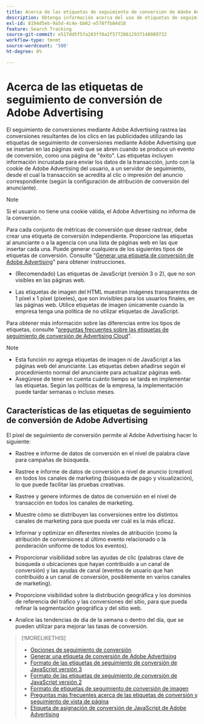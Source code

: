 ```yaml
---
title: Acerca de las etiquetas de seguimiento de conversión de Adobe Advertising
description: Obtenga información acerca del uso de etiquetas de seguimiento de conversión de Adobe Advertising.
exl-id: 8194d5eb-9a5d-4c4e-bb02-e578ffb84d18
feature: Search Tracking
source-git-commit: e517dd5f5fa283ff8a2f57728612937148889732
workflow-type: tm+mt
source-wordcount: '500'
ht-degree: 0%

---
```


# Acerca de las etiquetas de seguimiento de conversión de Adobe Advertising

El seguimiento de conversiones mediante Adobe Advertising rastrea las conversiones resultantes de los clics en las publicidades utilizando las etiquetas de seguimiento de conversiones mediante Adobe Advertising que se insertan en las páginas web que se abren cuando se produce un evento de conversión, como una página de &quot;éxito&quot;. Las etiquetas incluyen información incrustada para enviar los datos de la transacción, junto con la cookie de Adobe Advertising del usuario, a un servidor de seguimiento, desde el cual la transacción se acredita al clic o impresión del anuncio correspondiente (según la configuración de atribución de conversión del anunciante).

>[!NOTE]
>
>Si el usuario no tiene una cookie válida, el Adobe Advertising no informa de la conversión.

Para cada conjunto de métricas de conversión que desee rastrear, debe crear una etiqueta de conversión independiente. Proporcione las etiquetas al anunciante o a la agencia con una lista de páginas web en las que insertar cada una. Puede generar cualquiera de los siguientes tipos de etiquetas de conversión. Consulte &quot;[Generar una etiqueta de conversión de Adobe Advertising](/help/search-social-commerce/tools/conversion-tag-generate.md)&quot; para obtener instrucciones.

* (Recomendado) Las etiquetas de JavaScript (versión 3 o 2), que no son visibles en las páginas web.

* Las etiquetas de imagen del HTML muestran imágenes transparentes de 1 píxel x 1 píxel (píxeles), que son invisibles para los usuarios finales, en las páginas web. Utilice etiquetas de imagen únicamente cuando la empresa tenga una política de no utilizar etiquetas de JavaScript.

Para obtener más información sobre las diferencias entre los tipos de etiquetas, consulte &quot;[preguntas frecuentes sobre las etiquetas de seguimiento de conversión de Advertising Cloud](/help/search-social-commerce/tracking/faqs-conversion-page-view-tracking-tags.md)&quot;.

>[!NOTE]
>
>* Esta función no agrega etiquetas de imagen ni de JavaScript a las páginas web del anunciante. Las etiquetas deben añadirse según el procedimiento normal del anunciante para actualizar páginas web.
>* Asegúrese de tener en cuenta cuánto tiempo se tarda en implementar las etiquetas. Según las políticas de la empresa, la implementación puede tardar semanas o incluso meses.

## Características de las etiquetas de seguimiento de conversión de Adobe Advertising

El píxel de seguimiento de conversión permite al Adobe Advertising hacer lo siguiente:

* Rastree e informe de datos de conversión en el nivel de palabra clave para campañas de búsqueda.

* Rastree e informe de datos de conversión a nivel de anuncio (creativo) en todos los canales de marketing (búsqueda de pago y visualización), lo que puede facilitar las pruebas creativas.

* Rastree y genere informes de datos de conversión en el nivel de transacción en todos los canales de marketing.

* Muestre cómo se distribuyen las conversiones entre los distintos canales de marketing para que pueda ver cuál es la más eficaz.

* Informar y optimizar en diferentes niveles de atribución (como la atribución de conversiones al último evento relacionado o la ponderación uniforme de todos los eventos).

* Proporcionar visibilidad sobre las ayudas de clic (palabras clave de búsqueda o ubicaciones que hayan contribuido a un canal de conversión) y las ayudas de canal (eventos de usuario que han contribuido a un canal de conversión, posiblemente en varios canales de marketing).

* Proporcione visibilidad sobre la distribución geográfica y los dominios de referencia del tráfico y las conversiones del sitio, para que pueda refinar la segmentación geográfica y del sitio web.

* Analice las tendencias de día de la semana o dentro del día, que se pueden utilizar para mejorar las tasas de conversión.

>[!MORELIKETHIS]
>
>* [Opciones de seguimiento de conversión](conversion-tracking-about.md)
>* [Generar una etiqueta de conversión de Adobe Advertising](/help/search-social-commerce/tools/conversion-tag-generate.md)
>* [Formato de las etiquetas de seguimiento de conversión de JavaScript versión 3](format-conversion-tag-jsv3.md)
>* [Formato de las etiquetas de seguimiento de conversión de JavaScript versión 2](format-conversion-tag-jsv2.md)
>* [Formato de etiquetas de seguimiento de conversión de imagen](format-conversion-tag-image.md)
>* [Preguntas más frecuentes acerca de las etiquetas de conversión y seguimiento de vista de página](faqs-conversion-page-view-tracking-tags.md)
>* [Etiqueta de asignación de conversión de JavaScript de Adobe Advertising](/help/search-social-commerce/tracking/itp-conversion-mapping-tag.md)
